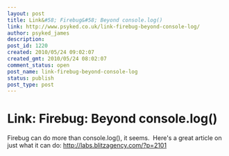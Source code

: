 ```yaml
---
layout: post
title: Link&#58; Firebug&#58; Beyond console.log()
link: http://www.psyked.co.uk/link-firebug-beyond-console-log/
author: psyked_james
description: 
post_id: 1220
created: 2010/05/24 09:02:07
created_gmt: 2010/05/24 08:02:07
comment_status: open
post_name: link-firebug-beyond-console-log
status: publish
post_type: post
---
```


# Link: Firebug: Beyond console.log()

Firebug can do more than console.log(), it seems.  Here's a great article on just what it can do: <http://labs.blitzagency.com/?p=2101>